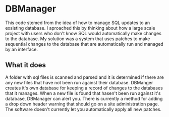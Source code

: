 # DBManager

This code stemed from the idea of how to manage SQL updates to an exsisting database. I aproached this by thinking about how a large scale project with users who don't know SQL would automatically make changes to the database. My solution was a system that uses patches to make sequential changes to the database that are automatically run and managed by an interface. 

## What it does
A folder with sql files is scanned and parsed and it is determined if there are any new files that have not been run against their database. DBManger creates it's own database for keeping a record of changes to the databases that it manages. When a new file is found that hasen't been run against it's database, DBManager can alert you. There is currently a method for adding a drop down header warning that should go on a site administration page. The software doesn't currently let you automatically apply all new patches. 
